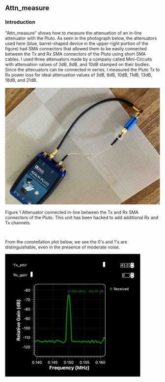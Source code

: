 ## Attn_measure

### Introduction
"Attn_measure" shows how to measure the attenuation of an in-line attenuator with the Pluto.  As seen in the photograph below, the attenuators used here (blue, barrel-shaped device in the upper-right portion of the figure) had SMA connectors that allowed them to be easily connected between the Tx and Rx SMA connectors of the Pluto using short SMA cables.  I used three attenuators made by a company called Mini-Circuits with attenuation values of 3dB, 8dB, and 10dB stamped on their bodies. Since the attenuators can be connected in series, I measured the Pluto Tx to Rx power loss for ideal attenuation values of 3dB, 8dB, 10dB, 11dB, 13dB, 18dB, and 21dB.  
&nbsp; 
![Signals](https://github.com/michaelalex94536/GRCProjects/blob/main/Images/Pluto_Attn.png)

Figure 1    Attenuator connected in-line between the Tx and Rx SMA connectors of the Pluto. This unit has been hacked to add additional Rx and Tx channels.  

<p>&nbsp;</p>

From the constellation plot below, we see the 0's and 1's are distinguishable, even in the presence of moderate noise. 

![Signals](https://github.com/michaelalex94536/GRCProjects/blob/main/Images/PlutoAttenuator_spectrum.png)

